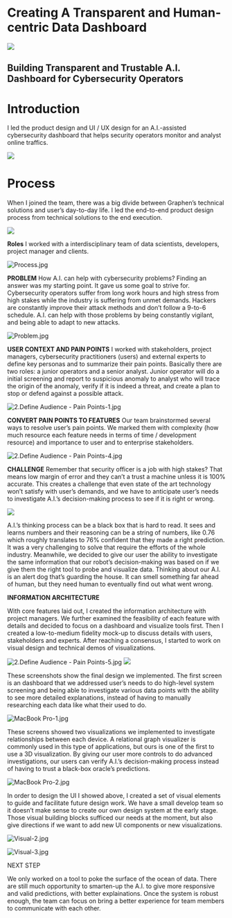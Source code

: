 # Creating A Transparent and Human-centric Data Dashboard

![](https://paper-attachments.dropbox.com/s_9FCB84EFBC580CB5605114E61EA103B6902650A4F0886287613E54B90E99A86C_1566182233328_cyber-banner.png)

## Building Transparent and Trustable A.I. Dashboard for Cybersecurity Operators

# Introduction

I led the product design and UI / UX design for an A.I.-assisted cybersecurity dashboard that helps security operators monitor and analyst online traffics.

![](https://images.squarespace-cdn.com/content/v1/58ec7896725e25240ec4c731/1562905830003-LU8L0CS2POFI4IYM35DP/ke17ZwdGBToddI8pDm48kIIWdAnyBSrZ5E6Gv7JXlDh7gQa3H78H3Y0txjaiv_0fDoOvxcdMmMKkDsyUqMSsMWxHk725yiiHCCLfrh8O1z4YTzHvnKhyp6Da-NYroOW3ZGjoBKy3azqku80C789l0k9kZPbuygN4RSDPe_G5PO_pbVb0jdkjHmk-MhSr8npod9fyhKaF6iH64GfT8sX2GQ/intro-updated.jpg?format=2500w)

# Process

When I joined the team, there was a big divide between Graphen’s technical solutions and user’s day-to-day life. I led the end-to-end product design process from technical solutions to the end execution.

![](https://paper-attachments.dropbox.com/s_9FCB84EFBC580CB5605114E61EA103B6902650A4F0886287613E54B90E99A86C_1566180350162_Process_Export.jpg)

**Roles**
I worked with a interdisciplinary team of data scientists, developers, project manager and clients.

![Process.jpg](https://images.squarespace-cdn.com/content/v1/58ec7896725e25240ec4c731/1562937085559-NRH9IS87RH35XRR69MFT/ke17ZwdGBToddI8pDm48kIvqM2IcWgfR8v1kOUTUPKh7gQa3H78H3Y0txjaiv_0fDoOvxcdMmMKkDsyUqMSsMWxHk725yiiHCCLfrh8O1z4YTzHvnKhyp6Da-NYroOW3ZGjoBKy3azqku80C789l0vIHRucUU7a1Vci15HXS8HJQBuVbtxegbxVHZtXww89d9r7SKtNgWbMnX6FF_-eBCA/Process.jpg?format=2500w)

**PROBLEM**
How A.I. can help with cybersecurity problems? Finding an answer was my starting point. It gave us some goal to strive for.
Cybersecurity operators suffer from long work hours and high stress from high stakes while the industry is suffering from unmet demands.
Hackers are constantly improve their attack methods and don’t follow a 9-to-6 schedule. A.I. can help with those problems by being constantly vigilant, and being able to adapt to new attacks.

![Problem.jpg](https://images.squarespace-cdn.com/content/v1/58ec7896725e25240ec4c731/1562942803876-SDCC3ACTD0YFWKNCHBVI/ke17ZwdGBToddI8pDm48kIIWdAnyBSrZ5E6Gv7JXlDh7gQa3H78H3Y0txjaiv_0fDoOvxcdMmMKkDsyUqMSsMWxHk725yiiHCCLfrh8O1z4YTzHvnKhyp6Da-NYroOW3ZGjoBKy3azqku80C789l0k9kZPbuygN4RSDPe_G5PO_pbVb0jdkjHmk-MhSr8npod9fyhKaF6iH64GfT8sX2GQ/Problem.jpg?format=1500w)

**USER CONTEXT AND PAIN POINTS**
I worked with stakeholders, project managers, cybersecurity practitioners (users) and external experts to define key personas and to summarize their pain points.
Basically there are two roles: a junior operators and a senior analyst. Junior operator will do a initial screening and report to suspicious anomaly to analyst who will trace the origin of the anomaly, verify if it is indeed a threat, and create a plan to stop or defend against a possible attack.

![2.Define Audience - Pain Points-1.jpg](https://images.squarespace-cdn.com/content/v1/58ec7896725e25240ec4c731/1562942889856-B2X357UWRRURTVA2EK16/ke17ZwdGBToddI8pDm48kIIWdAnyBSrZ5E6Gv7JXlDh7gQa3H78H3Y0txjaiv_0fDoOvxcdMmMKkDsyUqMSsMWxHk725yiiHCCLfrh8O1z4YTzHvnKhyp6Da-NYroOW3ZGjoBKy3azqku80C789l0k9kZPbuygN4RSDPe_G5PO_pbVb0jdkjHmk-MhSr8npod9fyhKaF6iH64GfT8sX2GQ/2.Define+Audience+-+Pain+Points-1.jpg?format=2500w)

**CONVERT PAIN POINTS TO FEATURES**
Our team brainstormed several ways to resolve user’s pain points. We marked them with complexity (how much resource each feature needs in terms of time / development resource) and importance to user and to enterprise stakeholders.

![2.Define Audience - Pain Points-4.jpg](https://images.squarespace-cdn.com/content/v1/58ec7896725e25240ec4c731/1562943025750-CHJ3RE14Y6SGYH438BQM/ke17ZwdGBToddI8pDm48kIIWdAnyBSrZ5E6Gv7JXlDh7gQa3H78H3Y0txjaiv_0fDoOvxcdMmMKkDsyUqMSsMWxHk725yiiHCCLfrh8O1z4YTzHvnKhyp6Da-NYroOW3ZGjoBKy3azqku80C789l0k9kZPbuygN4RSDPe_G5PO_pbVb0jdkjHmk-MhSr8npod9fyhKaF6iH64GfT8sX2GQ/2.Define+Audience+-+Pain+Points-4.jpg?format=2500w)

**CHALLENGE**
Remember that security officer is a job with high stakes? That means low margin of error and they can’t a trust a machine unless it is 100% accurate. This creates a challenge that even state of the art technology won’t satisfy with user’s demands, and we have to anticipate user’s needs to investigate A.I.’s decision-making process to see if it is right or wrong.

![](https://paper-attachments.dropbox.com/s_9FCB84EFBC580CB5605114E61EA103B6902650A4F0886287613E54B90E99A86C_1566179622877_image.png)

A.I.’s thinking process can be a black box that is hard to read. It sees and learns numbers and their reasoning can be a string of numbers, like 0.76 which roughly translates to 76% confident that they made a right prediction. It was a very challenging to solve that require the efforts of the whole industry. Meanwhile, we decided to give our user the ability to investigate the same information that our robot’s decision-making was based on if we give them the right tool to probe and visualize data. Thinking about our A.I. is an alert dog that’s guarding the house. It can smell something far ahead of human, but they need human to eventually find out what went wrong.

**INFORMATION ARCHITECTURE**

With core features laid out, I created the information architecture with project managers. We further examined the feasibility of each feature with details and decided to focus on a dashboard and visualize tools first.
Then I created a low-to-medium fidelity mock-up to discuss details with users, stakeholders and experts. After reaching a consensus, I started to work on visual design and technical demos of visualizations.

![2.Define Audience - Pain Points-5.jpg](https://images.squarespace-cdn.com/content/v1/58ec7896725e25240ec4c731/1562642795851-1V71QMFHCEWZMQ6EWX82/ke17ZwdGBToddI8pDm48kIIWdAnyBSrZ5E6Gv7JXlDh7gQa3H78H3Y0txjaiv_0fDoOvxcdMmMKkDsyUqMSsMWxHk725yiiHCCLfrh8O1z4YTzHvnKhyp6Da-NYroOW3ZGjoBKy3azqku80C789l0k9kZPbuygN4RSDPe_G5PO_pbVb0jdkjHmk-MhSr8npod9fyhKaF6iH64GfT8sX2GQ/2.Define+Audience+-+Pain+Points-5.jpg?format=1500w)
![](https://paper-attachments.dropbox.com/s_9FCB84EFBC580CB5605114E61EA103B6902650A4F0886287613E54B90E99A86C_1566179647178_image.png)

These screenshots show the final design we implemented. The first screen is an dashboard that we addressed user’s needs to do high-level system screening and being able to investigate various data points with the ability to see more detailed explanations, instead of having to manually researching each data like what their used to do.

![MacBook Pro-1.jpg](https://images.squarespace-cdn.com/content/v1/58ec7896725e25240ec4c731/1562642841599-RA8143YCX8U7QQTGSUAV/ke17ZwdGBToddI8pDm48kIIWdAnyBSrZ5E6Gv7JXlDh7gQa3H78H3Y0txjaiv_0fDoOvxcdMmMKkDsyUqMSsMWxHk725yiiHCCLfrh8O1z4YTzHvnKhyp6Da-NYroOW3ZGjoBKy3azqku80C789l0k9kZPbuygN4RSDPe_G5PO_pbVb0jdkjHmk-MhSr8npod9fyhKaF6iH64GfT8sX2GQ/MacBook+Pro-1.jpg?format=2500w)

These screens showed two visualizations we implemented to investigate relationships between each device. A relational graph visualizer is commonly used in this type of applications, but ours is one of the first to use a 3D visualization. By giving our user more controls to do advanced investigations, our users can verify A.I.’s decision-making process instead of having to trust a black-box oracle’s predictions.

![MacBook Pro-2.jpg](https://images.squarespace-cdn.com/content/v1/58ec7896725e25240ec4c731/1562642862799-1JNQ21PISGJ3E00NA1ZE/ke17ZwdGBToddI8pDm48kIIWdAnyBSrZ5E6Gv7JXlDh7gQa3H78H3Y0txjaiv_0fDoOvxcdMmMKkDsyUqMSsMWxHk725yiiHCCLfrh8O1z4YTzHvnKhyp6Da-NYroOW3ZGjoBKy3azqku80C789l0k9kZPbuygN4RSDPe_G5PO_pbVb0jdkjHmk-MhSr8npod9fyhKaF6iH64GfT8sX2GQ/MacBook+Pro-2.jpg?format=2500w)

In order to design the UI I showed above, I created a set of visual elements to guide and facilitate future design work. We have a small develop team so it doesn’t make sense to create our own design system at the early stage. Those visual building blocks sufficed our needs at the moment, but also give directions if we want to add new UI components or new visualizations.

![Visual-2.jpg](https://images.squarespace-cdn.com/content/v1/58ec7896725e25240ec4c731/1562642884374-AMHMN21E0BJL6J74ZJYE/ke17ZwdGBToddI8pDm48kIIWdAnyBSrZ5E6Gv7JXlDh7gQa3H78H3Y0txjaiv_0fDoOvxcdMmMKkDsyUqMSsMWxHk725yiiHCCLfrh8O1z4YTzHvnKhyp6Da-NYroOW3ZGjoBKy3azqku80C789l0k9kZPbuygN4RSDPe_G5PO_pbVb0jdkjHmk-MhSr8npod9fyhKaF6iH64GfT8sX2GQ/Visual-2.jpg?format=2500w)

![Visual-3.jpg](https://images.squarespace-cdn.com/content/v1/58ec7896725e25240ec4c731/1562642892969-IJ0WZ6LUA684GJCX0ZWC/ke17ZwdGBToddI8pDm48kIIWdAnyBSrZ5E6Gv7JXlDh7gQa3H78H3Y0txjaiv_0fDoOvxcdMmMKkDsyUqMSsMWxHk725yiiHCCLfrh8O1z4YTzHvnKhyp6Da-NYroOW3ZGjoBKy3azqku80C789l0k9kZPbuygN4RSDPe_G5PO_pbVb0jdkjHmk-MhSr8npod9fyhKaF6iH64GfT8sX2GQ/Visual-3.jpg?format=2500w)

NEXT STEP

We only worked on a tool to poke the surface of the ocean of data. There are still much opportunity to smarten-up the A.I. to give more responsive and valid predictions, with better explainations. Once the system is robust enough, the team can focus on bring a better experience for team members to communicate with each other.
